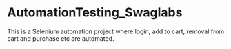 # AutomationTesting_Swaglabs
This is a Selenium automation project where login, add to cart, removal from cart and purchase etc are automated.
